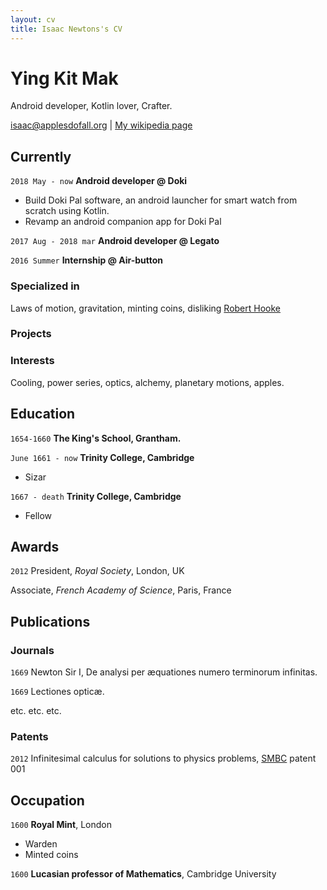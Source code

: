 ```yaml
---
layout: cv
title: Isaac Newtons's CV
---
```

# Ying Kit Mak
Android developer, Kotlin lover, Crafter.

<div id="webaddress">
<a href="isaac@applesdofall.org">isaac@applesdofall.org</a>
| <a href="http://en.wikipedia.org/wiki/Isaac_Newton">My wikipedia page</a>
</div>


## Currently
`2018 May - now`
__Android developer @ Doki__
- Build Doki Pal software, an android launcher for smart watch from scratch using Kotlin. 
- Revamp an android companion app for Doki Pal

`2017 Aug - 2018 mar`
__Android developer @ Legato__

`2016 Summer`
__Internship @ Air-button__


### Specialized in

Laws of motion, gravitation, minting coins, disliking [Robert Hooke](http://en.wikipedia.org/wiki/Robert_Hooke)

### Projects


### Interests

Cooling, power series, optics, alchemy, planetary motions, apples.


## Education

`1654-1660`
__The King's School, Grantham.__

`June 1661 - now`
__Trinity College, Cambridge__

- Sizar

`1667 - death`
__Trinity College, Cambridge__

- Fellow



## Awards

`2012`
President, *Royal Society*, London, UK

Associate, *French Academy of Science*, Paris, France



## Publications

<!-- A list is also available [online](http://scholar.google.co.uk/citations?user=LTOTl0YAAAAJ) -->

### Journals

`1669`
Newton Sir I, De analysi per æquationes numero terminorum infinitas. 

`1669`
Lectiones opticæ.

etc. etc. etc.

### Patents

`2012`
Infinitesimal calculus for solutions to physics problems, [SMBC](http://www.techdirt.com/articles/20121011/09312820678/if-patents-had-been-around-time-newton.shtml) patent 001


## Occupation

`1600`
__Royal Mint__, London

- Warden
- Minted coins

`1600`
__Lucasian professor of Mathematics__, Cambridge University



<!-- ### Footer

Last updated: May 2013 -->


